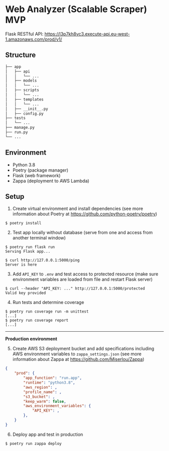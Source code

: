 # Web Analyzer (Scalable Scraper) MVP

Flask RESTful API: https://l3p7kh8vc3.execute-api.eu-west-1.amazonaws.com/prod/v1/

## Structure

```bash
├── app
│   ├── api
│   │   └── ...
│   ├── models
│   │   └── ...
│   ├── scripts
│   │   └── ...
│   ├── templates
│   │   └── ...
│   ├── __init__.py
│   ├── config.py
├── tests
│   └── ...
├── manage.py
├── run.py
└── ...
```

## Environment

- Python 3.8
- Poetry (package manager)
- Flask (web framework)
- Zappa (deployment to AWS Lambda)

## Setup

1. Create virtual environment and install dependencies
(see more information about Poetry at https://github.com/python-poetry/poetry)
```shell
$ poetry install
```

2. Test app locally without database
(serve from one and access from another terminal window)
```shell
$ poetry run flask run
Serving Flask app...
```
```shell
$ curl http://127.0.0.1:5000/ping
Server is here
```

3. Add `API_KEY` to `.env` and test access to protected resource (make sure environment variables are loaded from file and restart Flask server)
```shell
$ curl --header "API_KEY: ..." http://127.0.0.1:5000/protected
Valid key provided
```

4. Run tests and determine coverage
```shell
$ poetry run coverage run -m unittest
[...]
$ poetry run coverage report
[...]
```

----

**Production environment**

5. Create AWS S3 deployment bucket and add specifications including AWS environment variables to `zappa_settings.json`
(see more information about Zappa at https://github.com/Miserlou/Zappa)
```json
{
    "prod": {
        "app_function": "run.app",
        "runtime": "python3.8",
        "aws_region": ,
        "profile_name": ,
        "s3_bucket": ,
        "keep_warm": false,
        "aws_environment_variables": {
            "API_KEY": ,
        },
    }
}
```


6. Deploy app and test in production
```shell
$ poetry run zappa deploy
```
